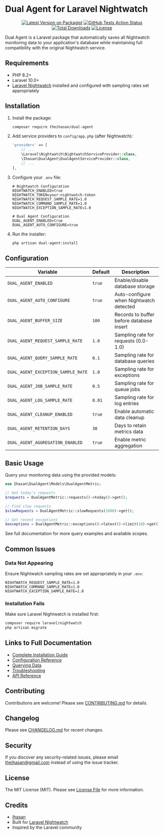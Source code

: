# Dual Agent for Laravel Nightwatch

<div align="center">

[![Latest Version on Packagist](https://img.shields.io/packagist/v/theihasan/dual-agent.svg?style=flat-square)](https://packagist.org/packages/theihasan/dual-agent)
[![GitHub Tests Action Status](https://img.shields.io/github/actions/workflow/status/theihasan/dual-agent/run-tests.yml?branch=main&label=tests&style=flat-square)](https://github.com/theihasan/dual-agent/actions?query=workflow%3Arun-tests+branch%3Amain)
[![Total Downloads](https://img.shields.io/packagist/dt/theihasan/dual-agent.svg?style=flat-square)](https://packagist.org/packages/theihasan/dual-agent)
[![License](https://img.shields.io/packagist/l/theihasan/dual-agent.svg?style=flat-square)](https://packagist.org/packages/theihasan/dual-agent)

</div>

Dual Agent is a Laravel package that automatically saves all Nightwatch monitoring data to your application's database while maintaining full compatibility with the original Nightwatch service.

## Requirements

- PHP 8.2+
- Laravel 10.0+
- [Laravel Nightwatch](https://nightwatch.laravel.com) installed and configured with sampling rates set appropriately

## Installation

1. Install the package:
   ```bash
   composer require theihasan/dual-agent
   ```

2. Add service providers to `config/app.php` (after Nightwatch):
   ```php
   'providers' => [
       // ...
       \Laravel\Nightwatch\NightwatchServiceProvider::class,
       \Ihasan\DualAgent\DualAgentServiceProvider::class,
       // ...
   ],
   ```

3. Configure your `.env` file:
   ```env
   # Nightwatch Configuration
   NIGHTWATCH_ENABLED=true
   NIGHTWATCH_TOKEN=your-nightwatch-token
   NIGHTWATCH_REQUEST_SAMPLE_RATE=1.0
   NIGHTWATCH_COMMAND_SAMPLE_RATE=1.0
   NIGHTWATCH_EXCEPTION_SAMPLE_RATE=1.0

   # Dual Agent Configuration
   DUAL_AGENT_ENABLED=true
   DUAL_AGENT_AUTO_CONFIGURE=true
   ```

4. Run the installer:
   ```bash
   php artisan dual-agent:install
   ```

## Configuration

| Variable | Default | Description |
|----------|---------|-------------|
| `DUAL_AGENT_ENABLED` | `true` | Enable/disable database storage |
| `DUAL_AGENT_AUTO_CONFIGURE` | `true` | Auto-configure when Nightwatch detected |
| `DUAL_AGENT_BUFFER_SIZE` | `100` | Records to buffer before database insert |
| `DUAL_AGENT_REQUEST_SAMPLE_RATE` | `1.0` | Sampling rate for requests (0.0-1.0) |
| `DUAL_AGENT_QUERY_SAMPLE_RATE` | `0.1` | Sampling rate for database queries |
| `DUAL_AGENT_EXCEPTION_SAMPLE_RATE` | `1.0` | Sampling rate for exceptions |
| `DUAL_AGENT_JOB_SAMPLE_RATE` | `0.5` | Sampling rate for queue jobs |
| `DUAL_AGENT_LOG_SAMPLE_RATE` | `0.01` | Sampling rate for log entries |
| `DUAL_AGENT_CLEANUP_ENABLED` | `true` | Enable automatic data cleanup |
| `DUAL_AGENT_RETENTION_DAYS` | `30` | Days to retain metrics data |
| `DUAL_AGENT_AGGREGATION_ENABLED` | `true` | Enable metric aggregation |

## Basic Usage

Query your monitoring data using the provided models:

```php
use Ihasan\DualAgent\Models\DualAgentMetric;

// Get today's requests
$requests = DualAgentMetric::requests()->today()->get();

// Find slow requests
$slowRequests = DualAgentMetric::slowRequests(1000)->get();

// Get recent exceptions
$exceptions = DualAgentMetric::exceptions()->latest()->limit(10)->get();
```

See full documentation for more query examples and available scopes.

## Common Issues

### Data Not Appearing
Ensure Nightwatch sampling rates are set appropriately in your `.env`:
```
NIGHTWATCH_REQUEST_SAMPLE_RATE=1.0
NIGHTWATCH_COMMAND_SAMPLE_RATE=1.0
NIGHTWATCH_EXCEPTION_SAMPLE_RATE=1.0
```

### Installation Fails
Make sure Laravel Nightwatch is installed first:
```bash
composer require laravel/nightwatch
php artisan migrate
```

## Links to Full Documentation

- [Complete Installation Guide](https://github.com/theihasan/dual-agent/blob/main/docs/installation.md)
- [Configuration Reference](https://github.com/theihasan/dual-agent/blob/main/docs/configuration.md)
- [Querying Data](https://github.com/theihasan/dual-agent/blob/main/docs/querying.md)
- [Troubleshooting](https://github.com/theihasan/dual-agent/blob/main/docs/troubleshooting.md)
- [API Reference](https://github.com/theihasan/dual-agent/blob/main/docs/api.md)

## Contributing

Contributions are welcome! Please see [CONTRIBUTING.md](CONTRIBUTING.md) for details.

## Changelog

Please see [CHANGELOG.md](CHANGELOG.md) for recent changes.

## Security

If you discover any security-related issues, please email theihasan@gmail.com instead of using the issue tracker.

## License

The MIT License (MIT). Please see [License File](LICENSE.md) for more information.

## Credits

- [Ihasan](https://github.com/theihasan)
- Built for [Laravel Nightwatch](https://nightwatch.laravel.com)
- Inspired by the Laravel community